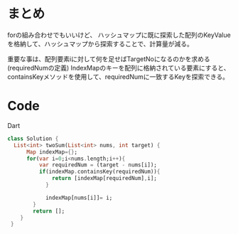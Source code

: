 # まとめ
forの組み合わせでもいいけど、
ハッシュマップに既に探索した配列のKeyValueを格納して、ハッシュマップから探索することで、計算量が減る。

重要な事は、配列要素iに対して何を足せばTargetNoになるのかを求める(requiredNumの定義)
IndexMapのキーを配列に格納されている要素にすると、containsKeyメソッドを使用して、requiredNumに一致するKeyを探索できる。

# Code
Dart

```dart
class Solution {
  List<int> twoSum(List<int> nums, int target) {
      Map indexMap={};
      for(var i=0;i<nums.length;i++){
          var requiredNum = (target - nums[i]);
          if(indexMap.containsKey(requiredNum)){
              return [indexMap[requiredNum],i];
            }

            indexMap[nums[i]]= i;
        }
        return [];
    }
 }
```
